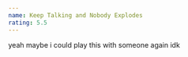 ```yaml
---
name: Keep Talking and Nobody Explodes
rating: 5.5
---
```


yeah maybe i could play this with someone again idk
